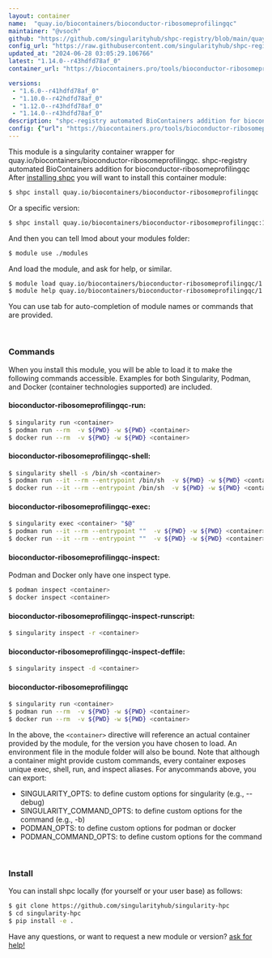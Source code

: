 ```yaml
---
layout: container
name:  "quay.io/biocontainers/bioconductor-ribosomeprofilingqc"
maintainer: "@vsoch"
github: "https://github.com/singularityhub/shpc-registry/blob/main/quay.io/biocontainers/bioconductor-ribosomeprofilingqc/container.yaml"
config_url: "https://raw.githubusercontent.com/singularityhub/shpc-registry/main/quay.io/biocontainers/bioconductor-ribosomeprofilingqc/container.yaml"
updated_at: "2024-06-28 03:05:29.106766"
latest: "1.14.0--r43hdfd78af_0"
container_url: "https://biocontainers.pro/tools/bioconductor-ribosomeprofilingqc"

versions:
 - "1.6.0--r41hdfd78af_0"
 - "1.10.0--r42hdfd78af_0"
 - "1.12.0--r43hdfd78af_0"
 - "1.14.0--r43hdfd78af_0"
description: "shpc-registry automated BioContainers addition for bioconductor-ribosomeprofilingqc"
config: {"url": "https://biocontainers.pro/tools/bioconductor-ribosomeprofilingqc", "maintainer": "@vsoch", "description": "shpc-registry automated BioContainers addition for bioconductor-ribosomeprofilingqc", "latest": {"1.14.0--r43hdfd78af_0": "sha256:6ebab3d74ac60ce15bbfb29e39db664272b9a091f4522c8d105afd3987121166"}, "tags": {"1.6.0--r41hdfd78af_0": "sha256:cb0671d16ad850719da2abcc8defba05a7c4ba1bb958c91f061fd19e98e9191f", "1.10.0--r42hdfd78af_0": "sha256:db76a5c5983293ea2db5f300fce09b977e288394861b8ff2bc3bc2674cd92253", "1.12.0--r43hdfd78af_0": "sha256:671411cc593668b075dda83cfaf73f1afe7bf7df0563b75fb4a77cf899063806", "1.14.0--r43hdfd78af_0": "sha256:6ebab3d74ac60ce15bbfb29e39db664272b9a091f4522c8d105afd3987121166"}, "docker": "quay.io/biocontainers/bioconductor-ribosomeprofilingqc"}
---
```


This module is a singularity container wrapper for quay.io/biocontainers/bioconductor-ribosomeprofilingqc.
shpc-registry automated BioContainers addition for bioconductor-ribosomeprofilingqc
After [installing shpc](#install) you will want to install this container module:


```bash
$ shpc install quay.io/biocontainers/bioconductor-ribosomeprofilingqc
```

Or a specific version:

```bash
$ shpc install quay.io/biocontainers/bioconductor-ribosomeprofilingqc:1.14.0--r43hdfd78af_0
```

And then you can tell lmod about your modules folder:

```bash
$ module use ./modules
```

And load the module, and ask for help, or similar.

```bash
$ module load quay.io/biocontainers/bioconductor-ribosomeprofilingqc/1.14.0--r43hdfd78af_0
$ module help quay.io/biocontainers/bioconductor-ribosomeprofilingqc/1.14.0--r43hdfd78af_0
```

You can use tab for auto-completion of module names or commands that are provided.

<br>

### Commands

When you install this module, you will be able to load it to make the following commands accessible.
Examples for both Singularity, Podman, and Docker (container technologies supported) are included.

#### bioconductor-ribosomeprofilingqc-run:

```bash
$ singularity run <container>
$ podman run --rm  -v ${PWD} -w ${PWD} <container>
$ docker run --rm  -v ${PWD} -w ${PWD} <container>
```

#### bioconductor-ribosomeprofilingqc-shell:

```bash
$ singularity shell -s /bin/sh <container>
$ podman run --it --rm --entrypoint /bin/sh  -v ${PWD} -w ${PWD} <container>
$ docker run --it --rm --entrypoint /bin/sh  -v ${PWD} -w ${PWD} <container>
```

#### bioconductor-ribosomeprofilingqc-exec:

```bash
$ singularity exec <container> "$@"
$ podman run --it --rm --entrypoint ""  -v ${PWD} -w ${PWD} <container> "$@"
$ docker run --it --rm --entrypoint ""  -v ${PWD} -w ${PWD} <container> "$@"
```

#### bioconductor-ribosomeprofilingqc-inspect:

Podman and Docker only have one inspect type.

```bash
$ podman inspect <container>
$ docker inspect <container>
```

#### bioconductor-ribosomeprofilingqc-inspect-runscript:

```bash
$ singularity inspect -r <container>
```

#### bioconductor-ribosomeprofilingqc-inspect-deffile:

```bash
$ singularity inspect -d <container>
```



#### bioconductor-ribosomeprofilingqc

```bash
$ singularity run <container>
$ podman run --rm  -v ${PWD} -w ${PWD} <container>
$ docker run --rm  -v ${PWD} -w ${PWD} <container>
```


In the above, the `<container>` directive will reference an actual container provided
by the module, for the version you have chosen to load. An environment file in the
module folder will also be bound. Note that although a container
might provide custom commands, every container exposes unique exec, shell, run, and
inspect aliases. For anycommands above, you can export:

 - SINGULARITY_OPTS: to define custom options for singularity (e.g., --debug)
 - SINGULARITY_COMMAND_OPTS: to define custom options for the command (e.g., -b)
 - PODMAN_OPTS: to define custom options for podman or docker
 - PODMAN_COMMAND_OPTS: to define custom options for the command

<br>

### Install

You can install shpc locally (for yourself or your user base) as follows:

```bash
$ git clone https://github.com/singularityhub/singularity-hpc
$ cd singularity-hpc
$ pip install -e .
```

Have any questions, or want to request a new module or version? [ask for help!](https://github.com/singularityhub/singularity-hpc/issues)